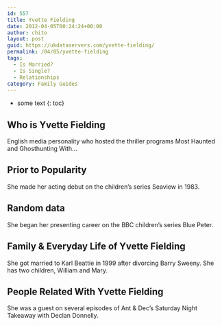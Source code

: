 ```yaml
---
id: 557
title: Yvette Fielding
date: 2012-04-05T00:24:24+00:00
author: chito
layout: post
guid: https://ukdataservers.com/yvette-fielding/
permalink: /04/05/yvette-fielding
tags:
  - Is Married?
  - Is Single?
  - Relationships
category: Family Guides
---
```


* some text
{: toc}
          
          
## Who is  Yvette Fielding
                  
                  
                  
English media personality who hosted the thriller programs Most Haunted and Ghosthunting With&#8230;
                  
                
                
                
## Prior to Popularity 
                  
                  
                  
She made her acting debut on the children&#8217;s series Seaview in 1983.
                  
                
                
                
## Random data 
                  
                  
                  
She began her presenting career on the BBC children&#8217;s series Blue Peter.
                  
                
                
                
## Family & Everyday Life of Yvette Fielding
                  
                  
                  
She got married to Karl Beattie in 1999 after divorcing Barry Sweeny. She has two children, William and Mary.
                  
                
                
                
## People Related With  Yvette Fielding
                  
                  
                  
She was a guest on several episodes of Ant & Dec&#8217;s Saturday Night Takeaway with Declan Donnelly.
                  
                
              
            
          
          
          
    
    
  
